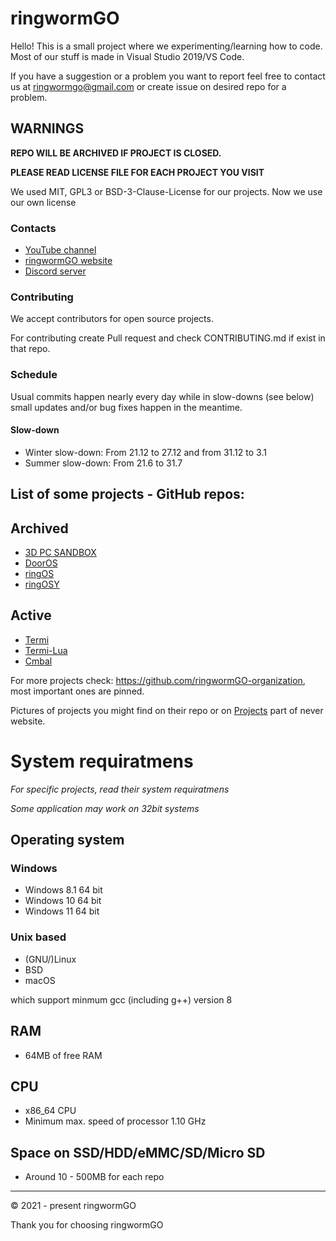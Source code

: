 # ringwormGO
Hello! This is a small project where we experimenting/learning how to code. Most of our stuff is made in Visual Studio 2019/VS Code.

If you have a suggestion or a problem you want to report feel free to contact us at ringwormgo@gmail.com or create issue on desired repo for a problem.

## WARNINGS
**REPO WILL BE ARCHIVED IF PROJECT IS CLOSED.**

**PLEASE READ LICENSE FILE FOR EACH PROJECT YOU VISIT**

We used MIT, GPL3 or BSD-3-Clause-License for our projects.
Now we use our own license

### Contacts
- [YouTube channel](https://www.youtube.com/channel/UC87hNTN-6ahkRfHPs0iVfTg/featured)
- [ringwormGO website](https://ringwormgo-web.ringwormgo.repl.co/new/index.html)
- [Discord server](https://discord.gg/zyzbdrDRQF)

### Contributing
We accept contributors for open source projects.

For contributing create Pull request and check CONTRIBUTING.md if exist in that repo.

### Schedule
Usual commits happen nearly every day while in slow-downs (see below) small updates and/or bug fixes happen in the meantime.

#### Slow-down
- Winter slow-down: From 21.12 to 27.12 and from 31.12 to 3.1
- Summer slow-down: From 21.6 to 31.7

## List of some projects - GitHub repos:
## Archived
- [3D PC SANDBOX](https://github.com/Andrej123456789/3D-PC-Sandbox)
- [DoorOS](https://github.com/ringwormGO-organization/DoorOS)
- [ringOS](https://github.com/ringwormGO-organization/ringOS)
- [ringOSY](https://github.com/ringwormGO-organization/ringOSY)

## Active
- [Termi](https://github.com/ringwormGO-organization/Termi)
- [Termi-Lua](https://github.com/ringwormGO-organization/Termi-Lua)
- [Cmbal](https://github.com/ringwormGO-organization/Cmbal)

For more projects check: https://github.com/ringwormGO-organization, most important ones are pinned.

Pictures of projects you might find on their repo or on [Projects](https://ringwormgo-website-new.ringwormgo.repl.co/projects.html) part of never website.

# System requiratmens
*For specific projects, read their system requiratmens*

*Some application may work on 32bit systems*

## Operating system
### Windows
- Windows 8.1 64 bit
- Windows 10 64 bit
- Windows 11 64 bit

### Unix based
 - (GNU/)Linux
 - BSD
 - macOS
 
 which support minmum gcc (including g++) version 8 

## RAM
- 64MB of free RAM

## CPU
- x86_64 CPU
- Minimum max. speed of processor 1.10 GHz

## Space on SSD/HDD/eMMC/SD/Micro SD
- Around 10 - 500MB for each repo
__________

© 2021 - present ringwormGO

Thank you for choosing ringwormGO
